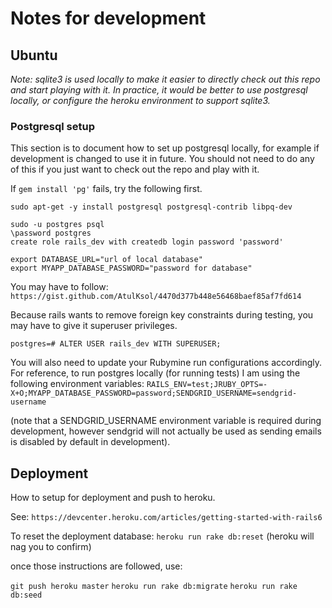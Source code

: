 # Notes for development

## Ubuntu

_Note: sqlite3 is used locally to make it easier to directly check out this repo and start playing with it. In practice,
it would be better to use postgresql locally, or configure the heroku environment to support sqlite3._

### Postgresql setup
This section is to document how to set up postgresql locally, for example if development is changed to use it in future.
You should not need to do any of this if you just want to check out the repo and play with it.

If ```gem install 'pg'``` fails, try the following first.
```
sudo apt-get -y install postgresql postgresql-contrib libpq-dev

sudo -u postgres psql
\password postgres
create role rails_dev with createdb login password 'password'

export DATABASE_URL="url of local database"
export MYAPP_DATABASE_PASSWORD="password for database"
```

You may have to follow:
```https://gist.github.com/AtulKsol/4470d377b448e56468baef85af7fd614```

Because rails wants to remove foreign key constraints during
testing, you may have to give it superuser privileges.

```postgres=# ALTER USER rails_dev WITH SUPERUSER;```

You will also need to update your Rubymine run configurations accordingly. For reference, to run postgres locally
(for running tests) I am using the following environment variables:
```RAILS_ENV=test;JRUBY_OPTS=-X+O;MYAPP_DATABASE_PASSWORD=password;SENDGRID_USERNAME=sendgrid-username```

(note that a SENDGRID_USERNAME environment variable is required during development, however sendgrid will not actually 
be used as sending emails is disabled by default in development).

## Deployment
How to setup for deployment and push to heroku.

See: ```https://devcenter.heroku.com/articles/getting-started-with-rails6```

To reset the deployment database:
```heroku run rake db:reset```
(heroku will nag you to confirm)

once those instructions are followed, use:

```git push heroku master```
```heroku run rake db:migrate```
```heroku run rake db:seed```
